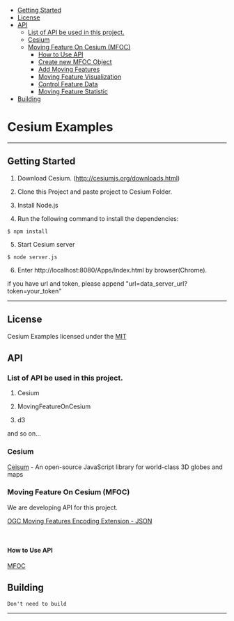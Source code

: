 
<!-- toc orderedList:0 depthFrom:1 depthTo:6 -->

  * [Getting Started](#getting-started)
  * [License](#license)
  * [API](#api)
    * [List of API be used in this project.](#list-of-api-be-used-in-this-project)
    * [Cesium](#cesium)
    * [Moving Feature On Cesium (MFOC)](#moving-feature-on-cesium-mfoc)
      * [How to Use API](#how-to-use-api)
      * [Create new MFOC Object](#create-new-mfoc-object)
      * [Add Moving Features](#add-moving-features)
      * [Moving Feature Visualization](#moving-feature-visualization)
      * [Control Feature Data](#control-feature-data)
      * [Moving Feature Statistic](#moving-feature-statistic)
  * [Building](#building)

<!-- tocstop -->



# Cesium Examples

- - -

## Getting Started

1. Download Cesium. (http://cesiumjs.org/downloads.html)

2. Clone this Project and paste project to Cesium Folder.

3. Install Node.js

4. Run the following command to install the dependencies:

  ```
  $ npm install

  ```
5. Start Cesium server

  ```
  $ node server.js
  ```
6. Enter http://localhost:8080/Apps/Index.html by browser(Chrome).

  if you have url and token, please append "url=data_server_url?token=your_token"

  
- - -

## License

Cesium Examples licensed under the [MIT](https://opensource.org/licenses/MIT)

## API

### List of API be used in this project.

1. Cesium

2. MovingFeatureOnCesium

3. d3

and so on...


### Cesium

[Ceisum](https://cesiumjs.org/) - An open-source JavaScript library for world-class 3D globes and maps


### Moving Feature On Cesium (MFOC)

We are developing API for this project.

[OGC Moving Features Encoding Extension - JSON](https://ksookim.github.io/mf-json/)


  </br>

#### How to Use API

[MFOC](https://github.com/aistairc/mf-cesium/tree/master/js/MFOC)

## Building

    Don't need to build



- - -
